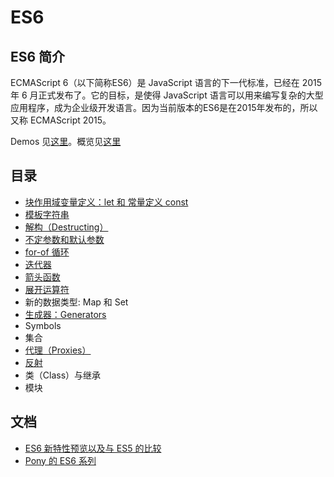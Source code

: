 # ES6
## ES6 简介
ECMAScript 6（以下简称ES6）是 JavaScript 语言的下一代标准，已经在 2015 年 6 月正式发布了。它的目标，是使得 JavaScript 语言可以用来编写复杂的大型应用程序，成为企业级开发语言。因为当前版本的ES6是在2015年发布的，所以又称 ECMAScript 2015。

Demos 见[这里](https://github.com/iamjoel/front-end-demos/tree/master/demos/es6)。概览见[这里](overview.md)

## 目录
* [块作用域变量定义：let 和 常量定义 const](let-and-const.md)
* [模板字符串](template-string.md)
* [解构（Destructing）](destructing.md)
* [不定参数和默认参数](rest-parameters-and-defaults.md)
* [for-of 循环](for-of.md)
* [迭代器](iterator.md)
* [箭头函数](arrow-function.md)
* [展开运算符](https://developer.mozilla.org/zh-CN/docs/Web/JavaScript/Reference/Operators/Spread_operator)
* 新的数据类型: Map 和 Set
* [生成器：Generators](generator.md)
* Symbols
* 集合
* [代理（Proxies）](proxy.md)
* [反射](reflect.md)
* 类（Class）与继承
* 模块

## 文档
* [ES6 新特性预览以及与 ES5 的比较](http://es6-features.org/)
* [Pony 的 ES6 系列](https://ponyfoo.com/articles/tagged/es6)

